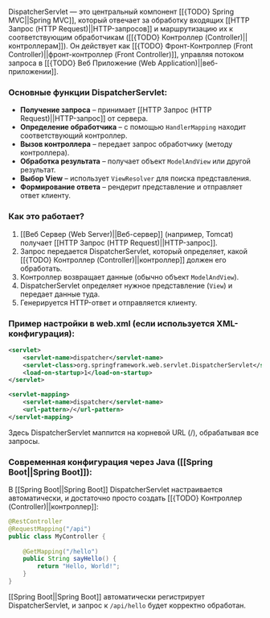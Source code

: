 DispatcherServlet — это центральный компонент [[{TODO} Spring MVC||Spring MVC]], который отвечает за обработку входящих [[HTTP Запрос (HTTP Request)||HTTP-запросов]] и маршрутизацию их к соответствующим обработчикам ([[{TODO} Контроллер (Controller)||контроллерам]]). Он действует как [[{TODO} Фронт-Контроллер (Front Controller)||фронт-контроллер (Front Controller)]], управляя потоком запроса в [[{TODO} Веб Приложение (Web Application)||веб-приложении]].


### Основные функции DispatcherServlet:

- **Получение запроса** – принимает [[HTTP Запрос (HTTP Request)||HTTP-запрос]] от сервера.
- **Определение обработчика** – с помощью `HandlerMapping` находит соответствующий контроллер.
- **Вызов контроллера** – передает запрос обработчику (методу контроллера).
- **Обработка результата** – получает объект `ModelAndView` или другой результат.
- **Выбор View** – использует `ViewResolver` для поиска представления.
- **Формирование ответа** – рендерит представление и отправляет ответ клиенту.

  

### Как это работает?

1. [[Веб Сервер (Web Server)||Веб-сервер]] (например, Tomcat) получает [[HTTP Запрос (HTTP Request)||HTTP-запрос]].
2. Запрос передается DispatcherServlet, который определяет, какой [[{TODO} Контроллер (Controller)||контроллер]] должен его обработать.
3. Контроллер возвращает данные (обычно объект `ModelAndView`).
4. DispatcherServlet определяет нужное представление (`View`) и передает данные туда.
5. Генерируется HTTP-ответ и отправляется клиенту.

  

### Пример настройки в web.xml (если используется XML-конфигурация):

```xml
<servlet>
    <servlet-name>dispatcher</servlet-name>
    <servlet-class>org.springframework.web.servlet.DispatcherServlet</servlet-class>
    <load-on-startup>1</load-on-startup>
</servlet>

<servlet-mapping>
    <servlet-name>dispatcher</servlet-name>
    <url-pattern>/</url-pattern>
</servlet-mapping>
```

Здесь DispatcherServlet маппится на корневой URL (/), обрабатывая все запросы.

  

### Современная конфигурация через Java ([[Spring Boot||Spring Boot]]):

В [[Spring Boot||Spring Boot]] DispatcherServlet настраивается автоматически, и достаточно просто создать [[{TODO} Контроллер (Controller)||контроллер]]:

```java
@RestController
@RequestMapping("/api")
public class MyController {
	
    @GetMapping("/hello")
    public String sayHello() {
        return "Hello, World!";
    }
}
```

[[Spring Boot||Spring Boot]] автоматически регистрирует DispatcherServlet, и запрос к `/api/hello` будет корректно обработан.